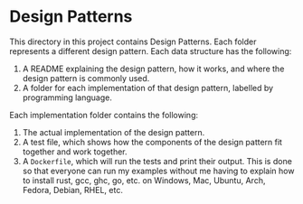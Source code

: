 # Design Patterns

This directory in this project contains Design Patterns.
Each folder represents a different design pattern.
Each data structure has the following:
1. A README explaining the design pattern, how it works, and where 
the design pattern is commonly used.
2. A folder for each implementation of that design pattern, labelled by 
programming language.

Each implementation folder contains the following:
1. The actual implementation of the design pattern.
2. A test file, which shows how the components of the design pattern 
fit together and work together.
3. A `Dockerfile`, which will run the tests and print their output. 
This is done so that everyone can run my examples without me having to 
explain how to install rust, gcc, ghc, go, etc. on Windows, Mac, Ubuntu,
Arch, Fedora, Debian, RHEL, etc.


